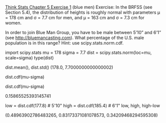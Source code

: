 [Think Stats Chapter 5 Exercise 1](http://greenteapress.com/thinkstats2/html/thinkstats2006.html#toc50) (blue men)
Exercise: In the BRFSS (see Section 5.4), the distribution of heights is roughly normal with parameters µ = 178 cm and σ = 7.7 cm for men, and µ = 163 cm and σ = 7.3 cm for women.

In order to join Blue Man Group, you have to be male between 5’10” and 6’1” (see http://bluemancasting.com). What percentage of the U.S. male population is in this range? Hint: use scipy.stats.norm.cdf.
>> 

import scipy.stats
mu = 178
sigma = 7.7
dist = scipy.stats.norm(loc=mu, scale=sigma)
type(dist)

dist.mean(), dist.std()
(178.0, 7.7000000000000002)

dist.cdf(mu-sigma)

dist.cdf(mu-sigma)

0.15865525393145741


low = dist.cdf(177.8)    # 5'10"
high = dist.cdf(185.4)   # 6'1"
low, high, high-low

(0.48963902786483265, 0.83173371081078573, 0.34209468294595308)
